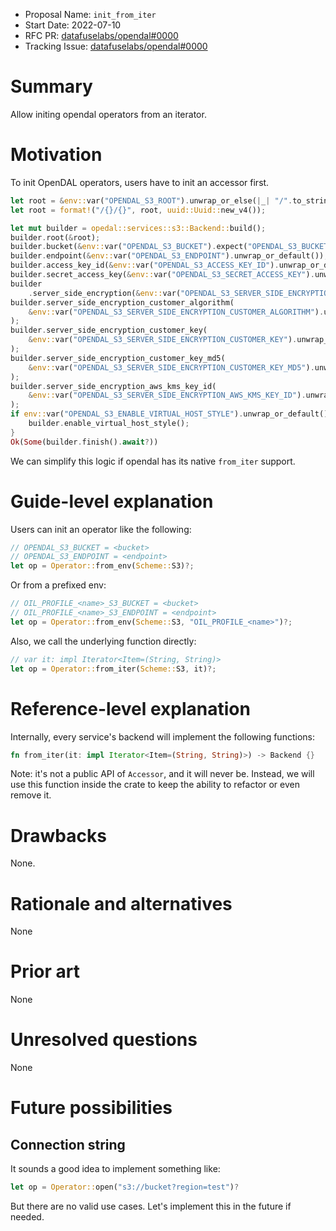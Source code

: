 - Proposal Name: `init_from_iter`
- Start Date: 2022-07-10
- RFC PR: [datafuselabs/opendal#0000](https://github.com/datafuselabs/opendal/pull/0000)
- Tracking Issue: [datafuselabs/opendal#0000](https://github.com/datafuselabs/opendal/issues/0000)

# Summary

Allow initing opendal operators from an iterator.

# Motivation

To init OpenDAL operators, users have to init an accessor first.

```rust
let root = &env::var("OPENDAL_S3_ROOT").unwrap_or_else(|_| "/".to_string());
let root = format!("/{}/{}", root, uuid::Uuid::new_v4());

let mut builder = opedal::services::s3::Backend::build();
builder.root(&root);
builder.bucket(&env::var("OPENDAL_S3_BUCKET").expect("OPENDAL_S3_BUCKET must set"));
builder.endpoint(&env::var("OPENDAL_S3_ENDPOINT").unwrap_or_default());
builder.access_key_id(&env::var("OPENDAL_S3_ACCESS_KEY_ID").unwrap_or_default());
builder.secret_access_key(&env::var("OPENDAL_S3_SECRET_ACCESS_KEY").unwrap_or_default());
builder
    .server_side_encryption(&env::var("OPENDAL_S3_SERVER_SIDE_ENCRYPTION").unwrap_or_default());
builder.server_side_encryption_customer_algorithm(
    &env::var("OPENDAL_S3_SERVER_SIDE_ENCRYPTION_CUSTOMER_ALGORITHM").unwrap_or_default(),
);
builder.server_side_encryption_customer_key(
    &env::var("OPENDAL_S3_SERVER_SIDE_ENCRYPTION_CUSTOMER_KEY").unwrap_or_default(),
);
builder.server_side_encryption_customer_key_md5(
    &env::var("OPENDAL_S3_SERVER_SIDE_ENCRYPTION_CUSTOMER_KEY_MD5").unwrap_or_default(),
);
builder.server_side_encryption_aws_kms_key_id(
    &env::var("OPENDAL_S3_SERVER_SIDE_ENCRYPTION_AWS_KMS_KEY_ID").unwrap_or_default(),
);
if env::var("OPENDAL_S3_ENABLE_VIRTUAL_HOST_STYLE").unwrap_or_default() == "on" {
    builder.enable_virtual_host_style();
}
Ok(Some(builder.finish().await?))
```

We can simplify this logic if opendal has its native `from_iter` support.

# Guide-level explanation

Users can init an operator like the following:

```rust
// OPENDAL_S3_BUCKET = <bucket>
// OPENDAL_S3_ENDPOINT = <endpoint>
let op = Operator::from_env(Scheme::S3)?;
```

Or from a prefixed env:

```rust
// OIL_PROFILE_<name>_S3_BUCKET = <bucket>
// OIL_PROFILE_<name>_S3_ENDPOINT = <endpoint>
let op = Operator::from_env(Scheme::S3, "OIL_PROFILE_<name>")?;
```

Also, we call the underlying function directly:

```rust
// var it: impl Iterator<Item=(String, String)>
let op = Operator::from_iter(Scheme::S3, it)?;
```

# Reference-level explanation

Internally, every service's backend will implement the following functions:

```rust
fn from_iter(it: impl Iterator<Item=(String, String)>) -> Backend {}
```

Note: it's not a public API of `Accessor`, and it will never be. Instead, we will use this function inside the crate to keep the ability to refactor or even remove it.

# Drawbacks

None.

# Rationale and alternatives

None

# Prior art

None

# Unresolved questions

None

# Future possibilities

## Connection string

It sounds a good idea to implement something like:

```rust
let op = Operator::open("s3://bucket?region=test")?
```

But there are no valid use cases. Let's implement this in the future if needed.
